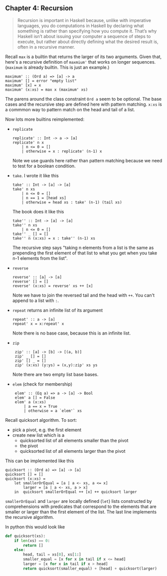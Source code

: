## Chapter 4: Recursion

> Recursion is important in Haskell because, unlike with imperative languages,
> you do computations in Haskell by declaring what something is rather than
> specifying how you compute it. That’s why Haskell isn’t about issuing your
> computer a sequence of steps to execute, but rather about directly defining
> what the desired result is, often in a recursive manner.

Recall `max` is a builtin that returns the larger of its two arguments. Given
that, here's a recursive definition of `maxmium'` that works on longer
sequences. (`maximum` is already builtin. This is just an example.)

    maximum' :: (Ord a) => [a] -> a
    maximum' [] = error "empty list"
    maximum' [x] = x
    maximum' (x:xs) = max x (maximum' xs)

The parens around the class constraint `Ord a` seem to be optional. The base
cases and the recursive step are defined here with pattern matching. `x:xs` is
a commmon way to pattern match on the head and tail of a list.

Now lots more builtins reimplemented:

  - `replicate`

        replicate' :: Int -> a -> [a]
        replicate' n x
            | n <= 0 = []
            | otherwise = x : replicate' (n-1) x

    Note we use guards here rather than pattern matching because we need to
    test for a boolean condition.

  - `take`. I wrote it like this

        take' :: Int -> [a] -> [a]
        take' n xs
            | n <= 0 = []
            | n == 1 = [head xs]
            | otherwise = head xs : take' (n-1) (tail xs)

    The book does it like this

        take'' :: Int -> [a] -> [a]
        take'' n xs
            | n <= 0 = []
        take'' _ [] = []
        take'' n (x:xs) = x : take'' (n-1) xs

    The recursive step says "taking n elements from a list is the same as
    prepending the first element of that list to what you get when you take n-1
    elements from the list".

  - `reverse`

        reverse' :: [a] -> [a]
        reverse' [] = []
        reverse' (x:xs) = reverse' xs ++ [x]

    Note we have to join the reversed tail and the head with `++`. You can't
    append to a list with `:`.

  - `repeat` returns an infinite list of its argument

        repeat' :: a -> [a]
        repeat' x = x:repeat' x

    Note there is no base case, because this is an infinite list.

 - `zip`

        zip' :: [a] -> [b] -> [(a, b)]
        zip' _ [] = []
        zip' [] _ = []
        zip' (x:xs) (y:ys) = (x,y):zip' xs ys

    Note there are two empty list base bases.

 - `elem` (check for membership)

        elem' :: (Eq a) => a -> [a] -> Bool
        elem' a [] = False
        elem' a (x:xs)
            | a == x = True
            | otherwise = a `elem'` xs

Recall quicksort algorithm. To sort:
 
 - pick a pivot, e.g. the first element
 - create new list which is a
    - quicksorted list of all elements smaller than the pivot
    - the pivot
    - quicksorted list of all elements larger than the pivot

This can be implemented like this

    quicksort :: (Ord a) => [a] -> [a]
    quicksort [] = []
    quicksort (x:xs) =
        let smallerOrEqual = [a | a <- xs, a <= x]
            larger = [a | a <- xs, a > x]
        in  quicksort smallerOrEqual ++ [x] ++ quicksort larger

`smallerOrEqual` and `larger` are locally defined (`let`) lists constructed by
comprehensions with predicates that correspond to the elements that are smaller
or larger than the first element of the list. The last line implements the
recursive algorithm.

In python this would look like

```python
def quicksort(xs):
    if len(xs) == 0:
        return []
    else:
        head, tail = xs[0], xs[1:]
        smaller_equal = [x for x in tail if x <= head]
        larger = [x for x in tail if x > head]
        return quicksort(smaller_equal) + [head] + quicksort(larger)
```
